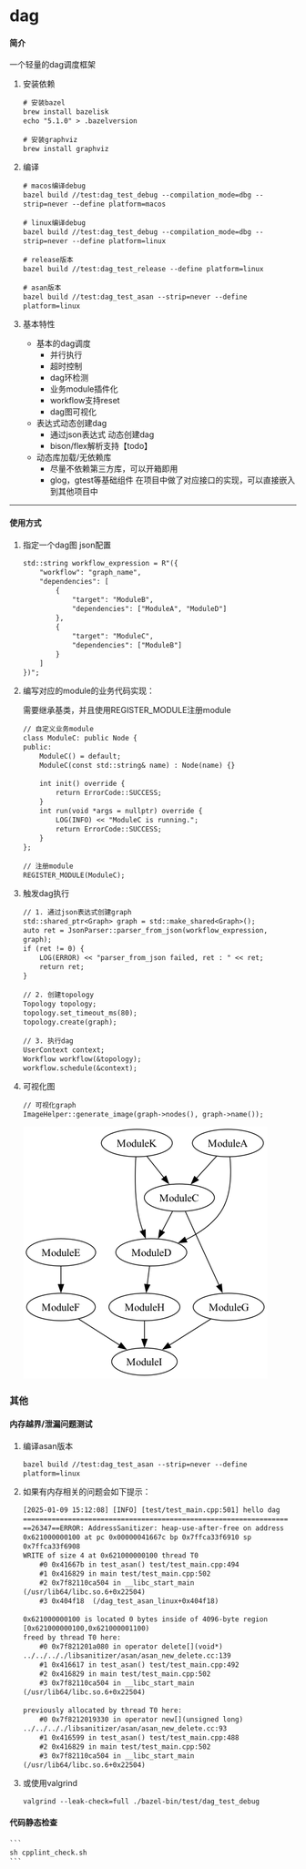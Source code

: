 # dag 

#### 简介
一个轻量的dag调度框架

1. 安装依赖
    ```
    # 安装bazel
    brew install bazelisk
    echo "5.1.0" > .bazelversion

    # 安装graphviz 
    brew install graphviz 
    ```

2. 编译
    ```
    # macos编译debug
    bazel build //test:dag_test_debug --compilation_mode=dbg --strip=never --define platform=macos

    # linux编译debug
    bazel build //test:dag_test_debug --compilation_mode=dbg --strip=never --define platform=linux

    # release版本
    bazel build //test:dag_test_release --define platform=linux

    # asan版本
    bazel build //test:dag_test_asan --strip=never --define platform=linux
    ```

3. 基本特性
    - 基本的dag调度
        * 并行执行
        * 超时控制
        * dag环检测
        * 业务module插件化
        * workflow支持reset
        * dag图可视化
    - 表达式动态创建dag
        * 通过json表达式 动态创建dag
        * bison/flex解析支持【todo】
    - 动态库加载/无依赖库
        * 尽量不依赖第三方库，可以开箱即用
        * glog，gtest等基础组件 在项目中做了对应接口的实现，可以直接嵌入到其他项目中

------

#### 使用方式
1. 指定一个dag图 json配置
    ```
    std::string workflow_expression = R"({
        "workflow": "graph_name",
        "dependencies": [
            {
                "target": "ModuleB",
                "dependencies": ["ModuleA", "ModuleD"]
            },
            {
                "target": "ModuleC",
                "dependencies": ["ModuleB"]
            }
        ]
    })";
    ```

2. 编写对应的module的业务代码实现：
    
    需要继承基类，并且使用REGISTER_MODULE注册module
    ```
    // 自定义业务module
    class ModuleC: public Node {
    public:
        ModuleC() = default;
        ModuleC(const std::string& name) : Node(name) {}

        int init() override {
            return ErrorCode::SUCCESS;
        }
        int run(void *args = nullptr) override {
            LOG(INFO) << "ModuleC is running.";
            return ErrorCode::SUCCESS;
        }
    };

    // 注册module
    REGISTER_MODULE(ModuleC);
    ```

3. 触发dag执行
    ```
    // 1. 通过json表达式创建graph
    std::shared_ptr<Graph> graph = std::make_shared<Graph>();
    auto ret = JsonParser::parser_from_json(workflow_expression, graph);
    if (ret != 0) {
        LOG(ERROR) << "parser_from_json failed, ret : " << ret;
        return ret;
    }

    // 2. 创建topology
    Topology topology;
    topology.set_timeout_ms(80);
    topology.create(graph);

    // 3. 执行dag
    UserContext context;
    Workflow workflow(&topology);
    workflow.schedule(&context);
    ```

4. 可视化图
    ```
    // 可视化graph
    ImageHelper::generate_image(graph->nodes(), graph->name());
    ```
    
    ![](./doc/test_case_parser_expression2.png)


### 其他

#### 内存越界/泄漏问题测试
1. 编译asan版本
    ```
    bazel build //test:dag_test_asan --strip=never --define platform=linux
    ```

2. 如果有内存相关的问题会如下提示：
    ```
    [2025-01-09 15:12:08] [INFO] [test/test_main.cpp:501] hello dag 
    =================================================================
    ==26347==ERROR: AddressSanitizer: heap-use-after-free on address 0x621000000100 at pc 0x00000041667c bp 0x7ffca33f6910 sp 0x7ffca33f6908
    WRITE of size 4 at 0x621000000100 thread T0
        #0 0x41667b in test_asan() test/test_main.cpp:494
        #1 0x416829 in main test/test_main.cpp:502
        #2 0x7f82110ca504 in __libc_start_main (/usr/lib64/libc.so.6+0x22504)
        #3 0x404f18  (/dag_test_asan_linux+0x404f18)

    0x621000000100 is located 0 bytes inside of 4096-byte region [0x621000000100,0x621000001100)
    freed by thread T0 here:
        #0 0x7f821201a080 in operator delete[](void*) ../../.././libsanitizer/asan/asan_new_delete.cc:139
        #1 0x416617 in test_asan() test/test_main.cpp:492
        #2 0x416829 in main test/test_main.cpp:502
        #3 0x7f82110ca504 in __libc_start_main (/usr/lib64/libc.so.6+0x22504)

    previously allocated by thread T0 here:
        #0 0x7f8212019330 in operator new[](unsigned long) ../../.././libsanitizer/asan/asan_new_delete.cc:93
        #1 0x416599 in test_asan() test/test_main.cpp:488
        #2 0x416829 in main test/test_main.cpp:502
        #3 0x7f82110ca504 in __libc_start_main (/usr/lib64/libc.so.6+0x22504)
    ```

3. 或使用valgrind
    ```
    valgrind --leak-check=full ./bazel-bin/test/dag_test_debug 
    ```

#### 代码静态检查
    ```
    sh cpplint_check.sh
    ```
